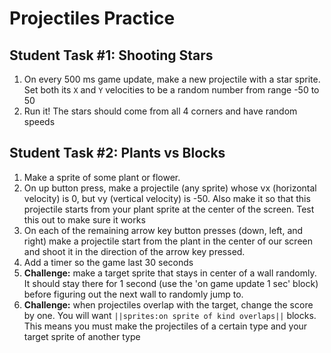 # Projectiles Practice

## Student Task #1: Shooting Stars

1. On every 500 ms game update, make a new projectile with a star sprite. Set both its `X` and `Y` velocities to be a random number from range -50 to 50
2. Run it! The stars should come from all 4 corners and have random speeds

## Student Task #2: Plants vs Blocks

1. Make a sprite of some plant or flower.
2. On up button press, make a projectile (any sprite) whose vx (horizontal velocity) is 0, but vy (vertical velocity) is -50. Also make it so that this projectile starts from your plant sprite at the center of the screen. Test this out to make sure it works
3. On each of the remaining arrow key button presses (down, left, and right) make a projectile start from the plant in the center of our screen and shoot it in the direction of the arrow key pressed. 
4. Add a timer so the game last 30 seconds
5. **Challenge:** make a target sprite that stays in center of a wall randomly. It should stay there for 1 second (use the 'on game update 1 sec' block) before figuring out the next wall to randomly jump to.
6. **Challenge:** when projectiles overlap with the target, change the score by one. You will want ``||sprites:on sprite of kind overlaps||`` blocks. This means you must make the projectiles of a certain type and your target sprite of another type
